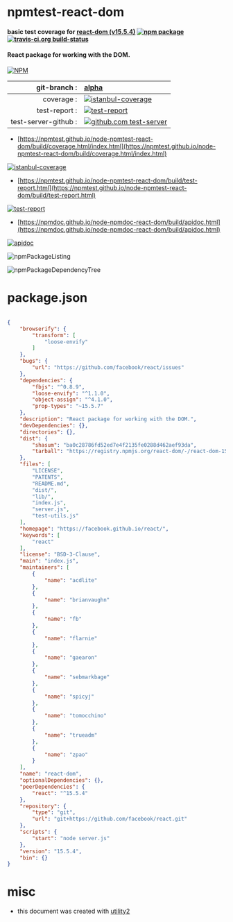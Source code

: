 # npmtest-react-dom

#### basic test coverage for  [react-dom (v15.5.4)](https://facebook.github.io/react/)  [![npm package](https://img.shields.io/npm/v/npmtest-react-dom.svg?style=flat-square)](https://www.npmjs.org/package/npmtest-react-dom) [![travis-ci.org build-status](https://api.travis-ci.org/npmtest/node-npmtest-react-dom.svg)](https://travis-ci.org/npmtest/node-npmtest-react-dom)

#### React package for working with the DOM.

[![NPM](https://nodei.co/npm/react-dom.png?downloads=true&downloadRank=true&stars=true)](https://www.npmjs.com/package/react-dom)

| git-branch : | [alpha](https://github.com/npmtest/node-npmtest-react-dom/tree/alpha)|
|--:|:--|
| coverage : | [![istanbul-coverage](https://npmtest.github.io/node-npmtest-react-dom/build/coverage.badge.svg)](https://npmtest.github.io/node-npmtest-react-dom/build/coverage.html/index.html)|
| test-report : | [![test-report](https://npmtest.github.io/node-npmtest-react-dom/build/test-report.badge.svg)](https://npmtest.github.io/node-npmtest-react-dom/build/test-report.html)|
| test-server-github : | [![github.com test-server](https://npmtest.github.io/node-npmtest-react-dom/GitHub-Mark-32px.png)](https://npmtest.github.io/node-npmtest-react-dom/build/app/index.html) | | build-artifacts : | [![build-artifacts](https://npmtest.github.io/node-npmtest-react-dom/glyphicons_144_folder_open.png)](https://github.com/npmtest/node-npmtest-react-dom/tree/gh-pages/build)|

- [https://npmtest.github.io/node-npmtest-react-dom/build/coverage.html/index.html](https://npmtest.github.io/node-npmtest-react-dom/build/coverage.html/index.html)

[![istanbul-coverage](https://npmtest.github.io/node-npmtest-react-dom/build/screenCapture.buildCi.browser.%252Ftmp%252Fbuild%252Fcoverage.lib.html.png)](https://npmtest.github.io/node-npmtest-react-dom/build/coverage.html/index.html)

- [https://npmtest.github.io/node-npmtest-react-dom/build/test-report.html](https://npmtest.github.io/node-npmtest-react-dom/build/test-report.html)

[![test-report](https://npmtest.github.io/node-npmtest-react-dom/build/screenCapture.buildCi.browser.%252Ftmp%252Fbuild%252Ftest-report.html.png)](https://npmtest.github.io/node-npmtest-react-dom/build/test-report.html)

- [https://npmdoc.github.io/node-npmdoc-react-dom/build/apidoc.html](https://npmdoc.github.io/node-npmdoc-react-dom/build/apidoc.html)

[![apidoc](https://npmdoc.github.io/node-npmdoc-react-dom/build/screenCapture.buildCi.browser.%252Ftmp%252Fbuild%252Fapidoc.html.png)](https://npmdoc.github.io/node-npmdoc-react-dom/build/apidoc.html)

![npmPackageListing](https://npmtest.github.io/node-npmtest-react-dom/build/screenCapture.npmPackageListing.svg)

![npmPackageDependencyTree](https://npmtest.github.io/node-npmtest-react-dom/build/screenCapture.npmPackageDependencyTree.svg)



# package.json

```json

{
    "browserify": {
        "transform": [
            "loose-envify"
        ]
    },
    "bugs": {
        "url": "https://github.com/facebook/react/issues"
    },
    "dependencies": {
        "fbjs": "^0.8.9",
        "loose-envify": "^1.1.0",
        "object-assign": "^4.1.0",
        "prop-types": "~15.5.7"
    },
    "description": "React package for working with the DOM.",
    "devDependencies": {},
    "directories": {},
    "dist": {
        "shasum": "ba0c28786fd52ed7e4f2135fe0288d462aef93da",
        "tarball": "https://registry.npmjs.org/react-dom/-/react-dom-15.5.4.tgz"
    },
    "files": [
        "LICENSE",
        "PATENTS",
        "README.md",
        "dist/",
        "lib/",
        "index.js",
        "server.js",
        "test-utils.js"
    ],
    "homepage": "https://facebook.github.io/react/",
    "keywords": [
        "react"
    ],
    "license": "BSD-3-Clause",
    "main": "index.js",
    "maintainers": [
        {
            "name": "acdlite"
        },
        {
            "name": "brianvaughn"
        },
        {
            "name": "fb"
        },
        {
            "name": "flarnie"
        },
        {
            "name": "gaearon"
        },
        {
            "name": "sebmarkbage"
        },
        {
            "name": "spicyj"
        },
        {
            "name": "tomocchino"
        },
        {
            "name": "trueadm"
        },
        {
            "name": "zpao"
        }
    ],
    "name": "react-dom",
    "optionalDependencies": {},
    "peerDependencies": {
        "react": "^15.5.4"
    },
    "repository": {
        "type": "git",
        "url": "git+https://github.com/facebook/react.git"
    },
    "scripts": {
        "start": "node server.js"
    },
    "version": "15.5.4",
    "bin": {}
}
```



# misc
- this document was created with [utility2](https://github.com/kaizhu256/node-utility2)
